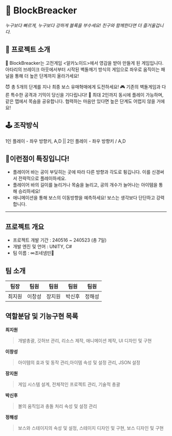 # 🥏 BlockBreacker
*누구보다 빠르게, 누구보다 강하게 블록을 부수세요! 친구와 함께한다면 더 즐거울겁니다.*

 
## 🤗 프로젝트 소개
🥏 BlockBreacker는 고전게임 <알카노이드>에서 영감을 받아 만들게 된 게임입니다. 아타리의 브레이크 아웃에서부터 시작된 벽돌깨기 방식의 게임으로 좌우로 움직이는 패널을 통해 더 높은 단계까지 올라가세요!

 
😈 총 5개의 단계를 지나 최종 보스 유매혁매에게 도전하세요! 🎮 기존의 벽돌게임과 다른 특수한 공격과 기믹이 당신을 기다립니다! 👭 최대 2인까지 동시에 플레이 가능하며, 같은 맵에서 목숨을 공유합니다. 협력하는 마음만 있다면 높은 단계도 어렵지 않을 거에요!

 
## 🕹 조작방식
1인 플레이 - 좌우 방향키, A,D || 2인 플레이 - 좌우 방향키 / A,D

## 🎇이런점이 특징입니다!
- 플레이어 바는 공이 부딪히는 곳에 따라 다른 방향과 각도로 튕깁니다. 이를 신경써서 전략적으로 플레이하세요.
- 플레이어 바의 길이를 늘리거나 목숨을 늘리고, 공의 개수가 늘어나는 아이템을 통해 승리하세요!
- 애니메이션을 통해 보스의 이동방향을 예측하세요! 보스는 생각보다 단단하고 강력합니다.

***

## 프로젝트 개요
- 프로젝트 개발 기간 : 240516 ~ 240523 (총 7일)
- 개발 엔진 및 언어 : UNITY, C#
- 팀 이름 : ∞조네넴띤🍜

## 팀 소개
|팀장|팀원|팀원|팀원|팀원|
|:---:|:---:|:---:|:---:|:---:|
|최지원|이창성|장지원|박신후|정해성|

## 역할분담 및 기능구현 목록
**최지원**
> 개발총괄, 깃허브 관리, 리소스 제작, 애니메이션 제작, UI 디자인 및 구현


**이창성**
> 아이템의 효과 및 동작 관리,아이템 속성 및 설정 관리, JSON 설정


**장지원**
> 게임 시스템 설계, 전체적인 프로젝트 관리, 기술적 총괄


**박신후**
> 볼의 움직임과 충돌 처리 속성 및 설정 관리


**정해성**
> 보스와 스테이지의 속성 및 설정, 스테이지 디자인 및 구현, 보스 디자인 및 구현




